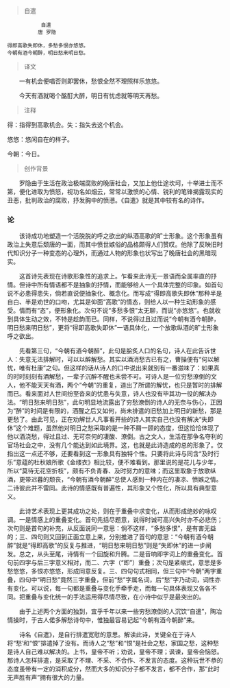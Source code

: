 > 自遣

	           自遣
	          唐 罗隐

	得即高歌失即休，多愁多恨亦悠悠。
	今朝有酒今朝醉，明日愁来明日愁。 

> 译文

　　一有机会便唱否则即罢休，愁恨全然不理照样乐悠悠。

　　今天有酒就喝个酩酊大醉，明日有忧虑就等明天再愁。

> 注释

得：指得到高歌机会。失：指失去这个机会。

悠悠：悠闲自在的样子。

今朝：今日。



> 创作背景

　　罗隐由于生活在政治极端腐败的晚唐社会，又加上他仕途坎坷，十举进士而不第，便化进取为愤怒，视功名如烟云，常常以激愤的心情、锐利的笔锋揭露现实的丑恶，批判政治的腐败，抒发胸中的愤懑。《自遣》就是其中较有名的诗作。


### 论

　　该诗成功地塑造一个活脱脱的呼之欲出的纵酒高歌的旷士形象。这个形象虽有政治上失意后颓唐的一面，而其中愤世嫉俗的品格颇得人们赞叹。他除了反映旧时代知识分子一种变态的心理外，而通过人物的形象也状写出了晚唐社会的黑暗现实。

　　这首诗先表现在诗歌形象性的追求上。乍看来此诗无一景语而全属率直的抒情。但诗中所有情语都不是抽象的抒情，而能够给人一个具体完整的印象。如首句说不必患得患失，倘若直说便抽象化、概念化。而写成“得即高歌失即休”那种半是自白、半是劝世的口吻，尤其是仰面“高歌”的情态，则给人以一种生动形象的感受。情而有“态”，便形象化。次句不说“多愁多恨”太无聊，而说“亦悠悠”。也就收到具体生动之效，不特是趁韵而已。同样，不说得过且过而说“今朝有酒今朝醉，明日愁来明日愁”，更将“得即高歌失即休”一语具体化，一个放歌纵酒的旷士形象呼之欲出。

　　先看第三句，“今朝有酒今朝醉”，此句是脍炙人口的名句，诗人在此告诉世人：失意无法排解时，可以以醉解愁。其实以酒消愁古已有之，曹操便有“何以解忧，唯有杜康”之句。但这样的话从诗人的口中说出来就别有一番滋味了：如果真的时时刻刻有酒解愁，一辈子沉醉不醒也未尝不可。可诗人是一位穷愁潦倒的文人，他不能天天有酒，两个“今朝”的重复，道出了所谓的解忧，也只是暂时的排解而已。看来面对人世间纷至沓来的忧患与失意，诗人也没有毕其功一役的解决办法。“明日愁来明日愁”，此句明显地流露出了穷愁潦倒的诗人的无奈与伤心，正因为“醉”的时间是有限的，酒醒之后又如何，尚未排遣的旧愁加上明日的新愁，那是更愁了。由此可见，正在劝解世人凡事看开些的诗人其实自己也没有解决“失即休”这个难题，虽然他对明日之愁采取的是一种不屑一顾的态度，但这恰恰体现了他以酒浇愁，得过且过、无可奈何的凄酸、潦倒。古之文人，生活在那争名夺利的官场社会之中，没有几个能达到如此境界。这，也就是此诗造成的总的形象了。仅指出这一点还不够，还要看到这一形象具有独特个性。只要将此诗与同含“及时行乐”意蕴的杜秋娘所歌《金缕衣》相比较，便不难看到。那里说的是花儿与少年，所以“莫待无花空折枝”，颇有不负青春、及时努力的意味；而这里取象于放歌纵酒，更带迟暮的颓丧，“今朝有酒今朝醉”总使人感到一种内在的凄凉、愤嫉之情。二诗彼此并不雷同。此诗的情感既有普遍性，其形象又个性化，所以具有典型意义。

　　此诗艺术表现上更其成功之处，则在于重叠中求变化，从而形成绝妙的咏叹调。一是情感上的重叠变化。首句先括尽题意，说得时诚可高兴失时亦不必悲伤；次句则是首句的补充，从反面说同一意思：倘不这样，“多愁多恨”，是有害无益的；三、四句则又回到正面立意上来，分别推进了首句的意思：“今朝有酒今朝醉”就是“得即高歌”的反复与推进，“明日愁来明日愁”则是“失即休”的进一步阐发。总之，从头至尾，诗情有一个回旋和升腾。二是音响即字词上的重叠变化。首句前四字与后三字意义相对，而二、六字（“即”）重叠；次句是紧缩式，意思是多愁悠悠，多恨亦悠悠，形成同意反复。三、四句句式相同，但三句中“今朝”两字重叠，四句中“明日愁”竟然三字重叠，但前“愁”字属名词，后“愁”字乃动词，词性亦有变化。可以说，每一句都是重叠与变化手牵手走，而每一句具体表现又各各不同。把重叠与变化统一的手法运用得尽情尽致，在小诗中似乎是最突出的。

　　由于上述两个方面的独到，宜乎千年以来一些穷愁潦倒的人沉饮“自遣”，陶冶情操时，于古人偌多解愁诗句中，惟独最容易记起“今朝有酒今朝醉”来。

　　诗名《自遣》，是自行排遣宽慰的意思。解读此诗，关键全在于诗人将“愁’和“恨”排遣掉了没有。而诗人之“愁”和“恨”是社会之愁，家国之愁，这种愁是诗人自己难以解决的。上书，皇帝不听；劝说，皇帝不理；讽谏，皇帝会恼怒。那诗人怎样排遣，是采取了不理、不采、不合作、不发言的态度。这种玩世不恭的态度虽带有一定的消积成分，然而大多的知识分子都不发言，都不合作，那“此时无声胜有声”拥有很大的力量。
